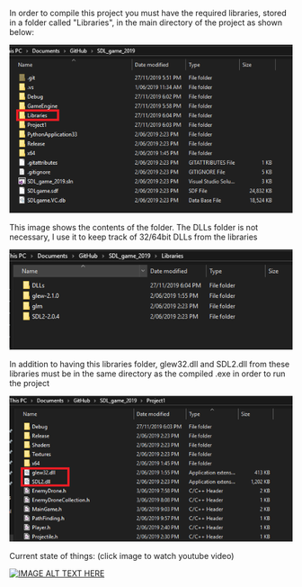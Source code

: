 In order to compile this project you must have the required libraries, stored in a folder called "Libraries", in the main directory of the project as shown below:

![image 1](/readme_images/1.PNG)

This image shows the contents of the folder. The DLLs folder is not necessary, I use it to keep track of 32/64bit DLLs from the libraries

![image 2](/readme_images/2.PNG)

In addition to having this libraries folder, glew32.dll and SDL2.dll from these libraries must be in the same directory as the compiled .exe in order to run the project

![image 3](/readme_images/3.PNG)

Current state of things: (click image to watch youtube video)

[![IMAGE ALT TEXT HERE](https://img.youtube.com/vi/gnPiQyHhYTc/0.jpg)](https://www.youtube.com/watch?v=gnPiQyHhYTc)
